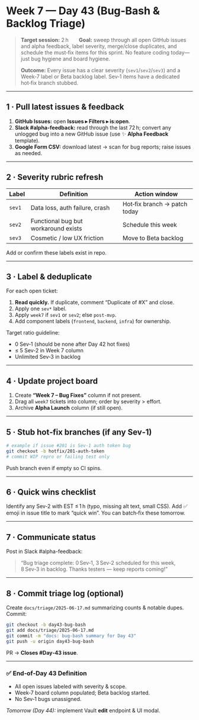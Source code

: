 # Week 7 — Day 43 (Bug‑Bash & Backlog Triage)

> **Target session:** 2 h  **Goal:** sweep through all open GitHub issues and alpha feedback, label severity, merge/close duplicates, and schedule the must‑fix items for this sprint. No feature coding today—just bug hygiene and board hygiene.
>
> **Outcome:** Every issue has a clear severity (`sev1`/`sev2`/`sev3`) and a Week‑7 label or Beta backlog label. Sev‑1 items have a dedicated hot‑fix branch stubbed.

---

## 1 · Pull latest issues & feedback

1. **GitHub Issues:** open **Issues ▸ Filters ▸ is\:open**.
2. **Slack #alpha-feedback:** read through the last 72 h; convert any unlogged bug into a new GitHub issue (use ✨ **Alpha Feedback** template).
3. **Google Form CSV:** download latest → scan for bug reports; raise issues as needed.

---

## 2 · Severity rubric refresh

| Label  | Definition                           | Action window                |
| ------ | ------------------------------------ | ---------------------------- |
| `sev1` | Data loss, auth failure, crash       | Hot‑fix branch → patch today |
| `sev2` | Functional bug but workaround exists | Schedule this week           |
| `sev3` | Cosmetic / low UX friction           | Move to Beta backlog         |

Add or confirm these labels exist in repo.

---

## 3 · Label & deduplicate

For each open ticket:

1. **Read quickly.** If duplicate, comment “Duplicate of #X” and close.
2. Apply one `sev*` label.
3. Apply `week7` if `sev1` or `sev2`; else `post‑mvp`.
4. Add component labels (`frontend`, `backend`, `infra`) for ownership.

Target ratio guideline:

* 0 Sev‑1 (should be none after Day 42 hot fixes)
* ≤ 5 Sev‑2 in Week 7 column
* Unlimited Sev‑3 in backlog

---

## 4 · Update project board

1. Create **“Week 7 – Bug Fixes”** column if not present.
2. Drag all `week7` tickets into column; order by severity > effort.
3. Archive **Alpha Launch** column (if still open).

---

## 5 · Stub hot‑fix branches (if any Sev‑1)

```bash
# example if issue #201 is Sev-1 auth token bug
git checkout -b hotfix/201-auth-token
# commit WIP repro or failing test only
```

Push branch even if empty so CI spins.

---

## 6 · Quick wins checklist

Identify any Sev‑2 with EST ≤ 1 h (typo, missing alt text, small CSS). Add ✅ emoji in issue title to mark “quick win”. You can batch‑fix these tomorrow.

---

## 7 · Communicate status

Post in Slack #alpha-feedback:

> “Bug triage complete: 0 Sev‑1, 3 Sev‑2 scheduled for this week, 8 Sev‑3 in backlog. Thanks testers — keep reports coming!”

---

## 8 · Commit triage log (optional)

Create `docs/triage/2025‑06‑17.md` summarizing counts & notable dupes. Commit:

```bash
git checkout -b day43-bug-bash
git add docs/triage/2025-06-17.md
git commit -m "docs: bug-bash summary for Day 43"
git push -u origin day43-bug-bash
```

PR → **Closes #Day‑43 issue**.

---

### ✅ End‑of‑Day 43 Definition

* All open issues labeled with severity & scope.
* Week‑7 board column populated; Beta backlog started.
* No Sev‑1 bugs unassigned.

*Tomorrow (Day 44):* implement Vault **edit** endpoint & UI modal.